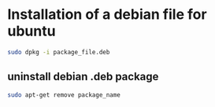 <h1>Installation of a debian file for ubuntu</h1>

```sh
sudo dpkg -i package_file.deb
```
## uninstall debian .deb package
```sh
sudo apt-get remove package_name
```